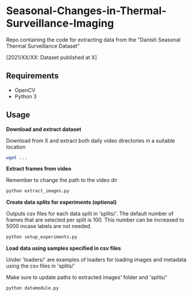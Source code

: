 # Seasonal-Changes-in-Thermal-Surveillance-Imaging
Repo containing the code for extracting data from the "Danish Seasonal Thermal Surveillance Dataset"

[2021/XX/XX: Dataset published at X]

## Requirements

- OpenCV
- Python 3

## Usage

**Download and extract dataset**

Download from X and extract both daily video directories in a suitable location

```bash
wget ...
```

**Extract frames from video**

Remember to change the path to the video dir

```bash
python extract_images.py
```

**Create data splits for experiments (optional)**

Outputs csv files for each data split in 'splits/'. The default number of frames that are selected per split is 100. This number can be increased to 5000 incase labels are not needed.

```bash
python setup_experiments.py
```

**Load data using samples specified in csv files**

Under 'loaders/' are examples of loaders for loading images and metadata using the csv files in 'splits/'

Make sure to update paths to extracted images' folder and 'splits/'

```bash
python datamodule.py
```
